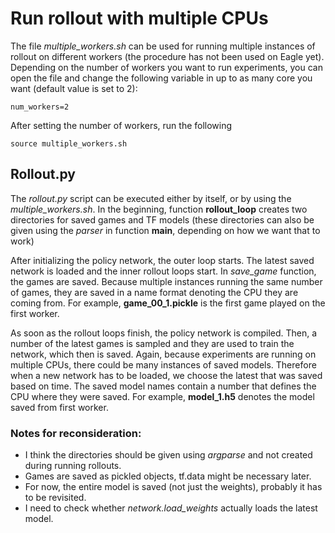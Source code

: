 # Run rollout with multiple CPUs

The file *multiple_workers.sh* can be used for running multiple instances of rollout on different workers (the procedure has not been used on Eagle yet). Depending on the number of workers you want to run experiments, you can open the file and change the following variable in up to as many core you want (default value is set to 2):
```shell
num_workers=2
```

After setting the number of workers, run the following

```
source multiple_workers.sh
```

## Rollout.py

The *rollout.py* script can be executed either by itself, or by using the *multiple_workers.sh*. In the beginning, function **rollout_loop** creates two directories for saved games and TF models (these directories can also be given using the *parser* in function **main**, depending on how we want that to work)

After initializing the policy network, the outer loop starts. The latest saved network is loaded and the inner rollout loops start. In *save_game* function, the games are saved. Because multiple instances running the same number of games, they are saved in a name format denoting the CPU they are coming from. For example, **game_00_1.pickle** is the first game played on the first worker.

As soon as the rollout loops finish, the policy network is compiled. Then, a number of the latest games is sampled and they are used to train the network, which then is saved. Again, because experiments are running on multiple CPUs, there could be many instances of saved models. Therefore when a new network has to be loaded, we choose the latest that was saved based on time. The saved model names contain a number that defines the CPU where they were saved. For example, **model_1.h5** denotes the model saved from first worker.



### Notes for reconsideration:

- I think the directories should be given using *argparse* and not created during running rollouts.
- Games are saved as pickled objects, tf.data might be necessary later.
- For now, the entire model is saved (not just the weights), probably it has to be revisited.
- I need to check whether *network.load_weights* actually loads the latest model.